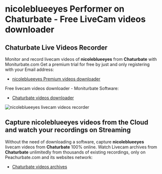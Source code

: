 # nicoleblueeyes Performer on Chaturbate - Free LiveCam videos downloader

## Chaturbate Live Videos Recorder

Monitor and record livecam videos of **nicoleblueeyes** from **Chaturbate** with Moniturbate.com
Get a premium trial for free by just and only registering with your Email address:
* [nicoleblueeyes Premium videos downloader](https://moniturbate.com/request-demo-licence-key.html)

Free livecam videos downloader - Moniturbate Software:
* [Chaturbate videos downloader](https://moniturbate.com/moniturbate-download-software.html)

![nicoleblueeyes livecam videos recorder](https://peachurnet.com/templates/moniturbate-software.png)


## Capture nicoleblueeyes videos from the Cloud and watch your recordings on Streaming

Without the need of downloading a software, capture **nicoleblueeyes** livecam videos from **Chaturbate** 100% online.
Watch Livecam archives from **Chaturbate** unlimitedly from thousands of existing recordings, only on Peachurbate.com and its websites network:
* [Chaturbate videos archives](https://peachurnet.com/)